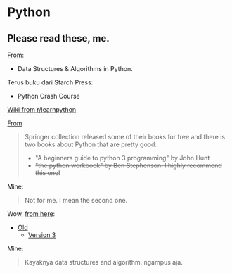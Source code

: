 # Python

## Please read these, me.

[From](https://www.reddit.com/r/learnpython/comments/lqsrei/comment/gojcmrl/?utm_source=share&utm_medium=web2x&context=3):
- Data Structures & Algorithms in Python.

Terus buku dari Starch Press:
- Python Crash Course

[Wiki from r/learnpython](reddit.com/r/learnpython/wiki/index/)

[From](https://www.reddit.com/r/learnpython/comments/i41hty/what_are_some_good_books_for_learning_python/)
> Springer collection released some of their books for free and there is two books about Python that are pretty good:
> - "A beginners guide to python 3 programming" by John Hunt
> - ~~"the python workbook" by Ben Stephenson. I highly recommend this one!~~

Mine:
> Not for me. I mean the second one.

Wow, [from here](https://www.reddit.com/r/learnpython/comments/lqsrei/comment/goidv0n/?utm_source=share&utm_medium=web2x&context=3):
- [Old](https://runestone.academy/ns/books/published/pythonds/index.html)
  - [Version 3](https://runestone.academy/runestone/books/published/pythonds3/index.html)

Mine:
> Kayaknya data structures and algorithm. ngampus aja.
